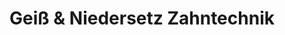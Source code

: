 ---
title: "Geiß & Niedersetz Zahntechnik"
url: /mannheim/geiss-und-niedersetz-zahntechnik/
shop: Allgemein
---